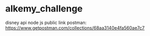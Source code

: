 # alkemy_challenge
disney api node js
public link postman: https://www.getpostman.com/collections/68aa3140e4fa560ae7c7
